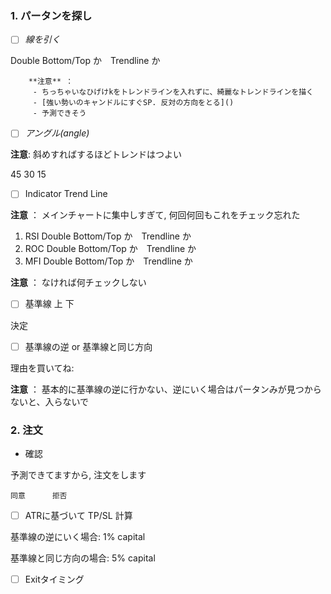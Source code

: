 ###   1. パータンを探し

- [ ] *線を引く*

Double Bottom/Top か　Trendline か

        **注意** ：
         - ちっちゃいなひげけkをトレンドラインを入れずに、綺麗なトレンドラインを描く
         - [強い勢いのキャンドルにすぐSP. 反対の方向をとる]()
         - 予測できそう

- [ ] *アングル(angle)*

 **注意**: 斜めすればするほどトレンドはつよい

45                                      30                                     15

- [ ] Indicator Trend Line

**注意** ： メインチャートに集中しすぎて, 何回何回もこれをチェック忘れた

1. RSI   Double Bottom/Top か　Trendline か
2. ROC   Double Bottom/Top か　Trendline か
3. MFI   Double Bottom/Top か　Trendline か


**注意** ： なければ何チェックしない

- [ ] 基準線  上    下

決定

- [ ] 基準線の逆  or  基準線と同じ方向

理由を買いてね:


**注意** ： 基本的に基準線の逆に行かない、逆にいく場合はパータンみが見つからないと、入らないで

### 2. 注文

* 確認

予測できてますから, 注文をします　

    同意      拒否

- [ ] ATRに基づいて TP/SL 計算

基準線の逆にいく場合: 1% capital

基準線と同じ方向の場合: 5% capital

- [ ] Exitタイミング
